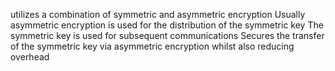 utilizes a combination of symmetric and asymmetric encryption
Usually asymmetric encryption is used for the distribution of the symmetric key
The symmetric key is used for subsequent communications
Secures the transfer of the symmetric key via asymmetric encryption whilst also reducing overhead